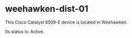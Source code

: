 # weehawken-dist-01

This Cisco Catalyst 6509-E device is located in Weehawken.

Its status is: Active.
